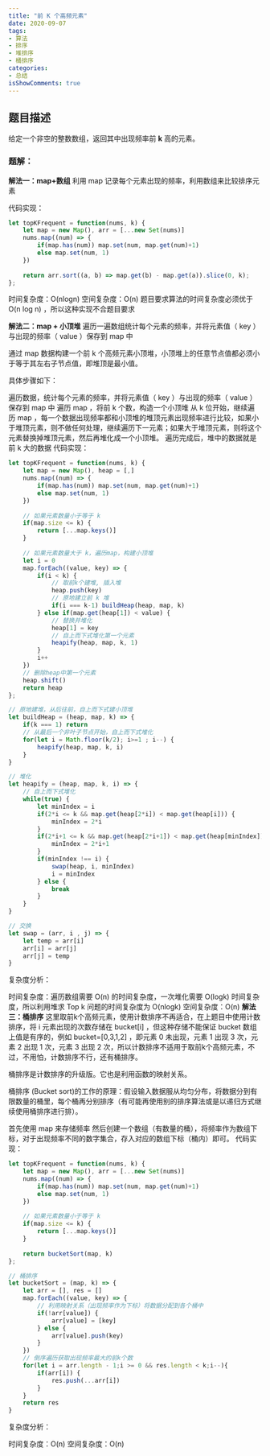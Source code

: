 ```yaml
---
title: "前 K 个高频元素"
date: 2020-09-07
tags:
- 算法
- 排序
- 堆排序
- 桶排序
categories:
- 总结
isShowComments: true
---
```




## 题目描述

给定一个非空的整数数组，返回其中出现频率前 **k** 高的元素。

### 题解：

**解法一：map+数组**
利用 map 记录每个元素出现的频率，利用数组来比较排序元素

代码实现：

```javascript
let topKFrequent = function(nums, k) {
    let map = new Map(), arr = [...new Set(nums)]
    nums.map((num) => {
        if(map.has(num)) map.set(num, map.get(num)+1)
        else map.set(num, 1)
    })
    
    return arr.sort((a, b) => map.get(b) - map.get(a)).slice(0, k);
};
```

时间复杂度：O(nlogn)
空间复杂度：O(n)
题目要求算法的时间复杂度必须优于 O(n log n) ，所以这种实现不合题目要求

**解法二：map + 小顶堆**
遍历一遍数组统计每个元素的频率，并将元素值（ key ）与出现的频率（ value ）保存到 map 中

通过 map 数据构建一个前 k 个高频元素小顶堆，小顶堆上的任意节点值都必须小于等于其左右子节点值，即堆顶是最小值。

具体步骤如下：

遍历数据，统计每个元素的频率，并将元素值（ key ）与出现的频率（ value ）保存到 map 中
遍历 map ，将前 k 个数，构造一个小顶堆
从 k 位开始，继续遍历 map ，每一个数据出现频率都和小顶堆的堆顶元素出现频率进行比较，如果小于堆顶元素，则不做任何处理，继续遍历下一元素；如果大于堆顶元素，则将这个元素替换掉堆顶元素，然后再堆化成一个小顶堆。
遍历完成后，堆中的数据就是前 k 大的数据
代码实现：

```javascript
let topKFrequent = function(nums, k) {
    let map = new Map(), heap = [,]
    nums.map((num) => {
        if(map.has(num)) map.set(num, map.get(num)+1)
        else map.set(num, 1)
    })
    
    // 如果元素数量小于等于 k
    if(map.size <= k) {
        return [...map.keys()]
    }
    
    // 如果元素数量大于 k，遍历map，构建小顶堆
    let i = 0
    map.forEach((value, key) => {
        if(i < k) {
            // 取前k个建堆, 插入堆
            heap.push(key)
            // 原地建立前 k 堆
            if(i === k-1) buildHeap(heap, map, k)
        } else if(map.get(heap[1]) < value) {
            // 替换并堆化
            heap[1] = key
            // 自上而下式堆化第一个元素
            heapify(heap, map, k, 1)
        }
        i++
    })
    // 删除heap中第一个元素
    heap.shift()
    return heap
};

// 原地建堆，从后往前，自上而下式建小顶堆
let buildHeap = (heap, map, k) => {
    if(k === 1) return
    // 从最后一个非叶子节点开始，自上而下式堆化
    for(let i = Math.floor(k/2); i>=1 ; i--) {
        heapify(heap, map, k, i)
    }
}

// 堆化
let heapify = (heap, map, k, i) => {
    // 自上而下式堆化
    while(true) {
        let minIndex = i
        if(2*i <= k && map.get(heap[2*i]) < map.get(heap[i])) {
            minIndex = 2*i
        }
        if(2*i+1 <= k && map.get(heap[2*i+1]) < map.get(heap[minIndex])) {
            minIndex = 2*i+1
        }
        if(minIndex !== i) {
            swap(heap, i, minIndex)
            i = minIndex
        } else {
            break
        }
    }
}

// 交换
let swap = (arr, i , j) => {
    let temp = arr[i]
    arr[i] = arr[j]
    arr[j] = temp
}

```

复杂度分析：

时间复杂度：遍历数组需要 O(n) 的时间复杂度，一次堆化需要 O(logk) 时间复杂度，所以利用堆求 Top k 问题的时间复杂度为 O(nlogk)
空间复杂度：O(n)
**解法三：桶排序**
这里取前k个高频元素，使用计数排序不再适合，在上题目中使用计数排序，将 i 元素出现的次数存储在 bucket[i] ，但这种存储不能保证 bucket 数组上值是有序的，例如 bucket=[0,3,1,2] ，即元素 0 未出现，元素 1 出现 3 次，元素 2 出现 1 次，元素 3 出现 2 次，所以计数排序不适用于取前k个高频元素，不过，不用怕，计数排序不行，还有桶排序。

桶排序是计数排序的升级版。它也是利用函数的映射关系。

桶排序 (Bucket sort)的工作的原理：假设输入数据服从均匀分布，将数据分到有限数量的桶里，每个桶再分别排序（有可能再使用别的排序算法或是以递归方式继续使用桶排序进行排）。

首先使用 map 来存储频率
然后创建一个数组（有数量的桶），将频率作为数组下标，对于出现频率不同的数字集合，存入对应的数组下标（桶内）即可。
代码实现：

```javascript
let topKFrequent = function(nums, k) {
    let map = new Map(), arr = [...new Set(nums)]
    nums.map((num) => {
        if(map.has(num)) map.set(num, map.get(num)+1)
        else map.set(num, 1)
    })
    
    // 如果元素数量小于等于 k
    if(map.size <= k) {
        return [...map.keys()]
    }
    
    return bucketSort(map, k)
};

// 桶排序
let bucketSort = (map, k) => {
    let arr = [], res = []
    map.forEach((value, key) => {
        // 利用映射关系（出现频率作为下标）将数据分配到各个桶中
        if(!arr[value]) {
            arr[value] = [key]
        } else {
            arr[value].push(key)
        }
    })
    // 倒序遍历获取出现频率最大的前k个数
    for(let i = arr.length - 1;i >= 0 && res.length < k;i--){
        if(arr[i]) {
            res.push(...arr[i])
        }
	}
	return res
}
```

复杂度分析：

时间复杂度：O(n)
空间复杂度：O(n)
